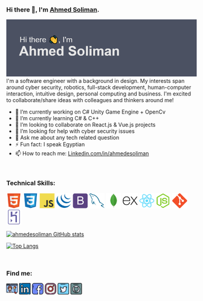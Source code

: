 <!--
**ahmedesoliman/ahmedesoliman** is a ✨ _special_ ✨ repository because its `README.md` (this file) appears on your GitHub profile.
-->

### Hi there 👋, I'm <a href="https://ahmedesoliman.com">Ahmed Soliman</a>.

<img src="https://raw.githubusercontent.com/ahmedesoliman/ahmedesoliman/master/header.png" alt="">   
I'm a software engineer with a background in design. My interests span around cyber security, robotics, full-stack development, human-computer interaction, intuitive design, personal computing and business. I'm excited to collaborate/share ideas with colleagues and thinkers around me!

- 🔭 I’m currently working on C# Unity Game Engine + OpenCv
- 🌱 I’m currently learning C# & C++
- 👯 I’m looking to collaborate on React.js & Vue.js projects
- 🤔 I’m looking for help with cyber security issues
- 💬 Ask me about any tech related question
- ⚡ Fun fact: I speak Egyptian
- 📫 How to reach me: <a href="https://www.linkedin.com/in/ahmedesoliman">Linkedin.com/in/ahmedesoliman</a>
<!-- - 😄 Pronouns: ... -->

<br>

### Technical Skills:

<img calss="left" alt="HTML5" width="40px" src="https://github.com/devicons/devicon/blob/master/icons/html5/html5-original.svg">
<img calss="left" alt="CSS3" width="40px" src="https://github.com/devicons/devicon/blob/master/icons/css3/css3-original.svg">
<img calss="left" alt="JavaScript" width="40px" src="https://github.com/devicons/devicon/blob/master/icons/javascript/javascript-original.svg">
<img calss="left" alt="JQuery" width="40px" src="https://github.com/devicons/devicon/blob/master/icons/jquery/jquery-original.svg">
<img calss="left" alt="Bootstrap" width="40px" src="https://github.com/devicons/devicon/blob/master/icons/bootstrap/bootstrap-plain.svg">
<img calss="left" alt="MySQL" width="40px" src="https://github.com/devicons/devicon/blob/master/icons/mysql/mysql-original.svg">
<img calss="left" alt="MongoDB" width="40px" src="https://github.com/devicons/devicon/blob/master/icons/mongodb/mongodb-original.svg">
<img calss="left" alt="Express" width="40px" src="https://github.com/devicons/devicon/blob/master/icons/express/express-original.svg">
<img calss="left" alt="React" width="40px" src="https://github.com/devicons/devicon/blob/master/icons/react/react-original.svg">
<img calss="left" alt="Node" width="40px" src="https://github.com/devicons/devicon/blob/master/icons/nodejs/nodejs-original.svg">
<img calss="left" alt="Git" width="40px" src="https://github.com/devicons/devicon/blob/master/icons/git/git-original.svg">
<img calss="left" alt="Heroku" width="40px" src="https://github.com/devicons/devicon/blob/master/icons/heroku/heroku-original.svg">


<br>

[![ahmedesoliman GitHub stats](https://github-readme-stats.vercel.app/api?username=ahmedesoliman&count_private=true&show_icons=true)](https://github.com/ahmedesoliman)

[![Top Langs](https://github-readme-stats.vercel.app/api/top-langs/?username=ahmedesoliman&show_icons=true&layout=compact)](https://github.com/ahmedesolimans)

<br>

### Find me:

<a href="https://ahmedesoliman.com" target="_blank"><img class= "center" src="https://raw.githubusercontent.com/ahmedesoliman/ahmedesoliman/master/www.png" alt="Website" width="30"></a>
<a href="https://www.linkedin.com/in/ahmedesoliman/" target="_blank"><img class= "center" src="https://raw.githubusercontent.com/ahmedesoliman/ahmedesoliman/master/in.png" alt="LinkedIn" width="30"></a>
<a href="https://www.facebook.com/ahmedesoliman/" target="_blank"><img class= "center" src="https://raw.githubusercontent.com/ahmedesoliman/ahmedesoliman/master/fb.png" alt="Facebook" width="30"></a>
<a href="https://www.instagram.com/ahmedesoliman/" target="_blank"><img calss= "center" src="https://raw.githubusercontent.com/ahmedesoliman/ahmedesoliman/master/ig.png" alt="Instagram" width="30"></a>
<a href="https://twitter.com/ahmedesolimans" target="_blank"><img calss= "center" src="https://raw.githubusercontent.com/ahmedesoliman/ahmedesoliman/master/tw.png" alt="Twitter" width="30"></a>
<a href="https://github.com/ahmedesoliman" target="_blank"><img calss= "center" src="https://raw.githubusercontent.com/ahmedesoliman/ahmedesoliman/master/git.png" alt="GitHub" width="30"></a>